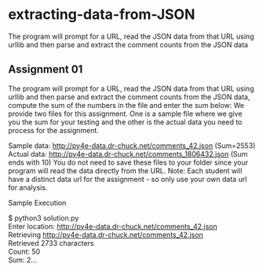 # extracting-data-from-JSON
The program will prompt for a URL, read the JSON data from that URL using urllib and then parse and extract the comment counts from the JSON data

<h2>Assignment 01</h2>
The program will prompt for a URL, read the JSON data from that URL using urllib and then parse and extract the comment counts from the JSON data, compute the sum of the numbers in the file and enter the sum below:
We provide two files for this assignment. One is a sample file where we give you the sum for your testing and the other is the actual data you need to process for the assignment.

Sample data: http://py4e-data.dr-chuck.net/comments_42.json (Sum=2553)
Actual data: http://py4e-data.dr-chuck.net/comments_1806432.json (Sum ends with 10)
You do not need to save these files to your folder since your program will read the data directly from the URL. Note: Each student will have a distinct data url for the assignment - so only use your own data url for analysis.

Sample Execution

$ python3 solution.py <br>
Enter location: http://py4e-data.dr-chuck.net/comments_42.json <br>
Retrieving http://py4e-data.dr-chuck.net/comments_42.json <br>
Retrieved 2733 characters <br>
Count: 50 <br>
Sum: 2... <br>

